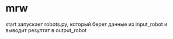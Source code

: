 # mrw
start запускает robots.py, который берет данные из input_robot и выводит резултат в output_robot
